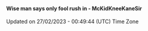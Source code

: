 #### Wise man says only fool rush in - McKidKneeKaneSir
Updated on 27/02/2023 - 00:49:44 (UTC) Time Zone
